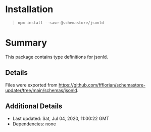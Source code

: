 # Installation
> `npm install --save @schemastore/jsonld`

# Summary
This package contains type definitions for jsonld.

## Details
Files were exported from https://github.com/ffflorian/schemastore-updater/tree/main/schemas/jsonld.

## Additional Details
* Last updated: Sat, Jul 04, 2020, 11:00:22 GMT
* Dependencies: none
